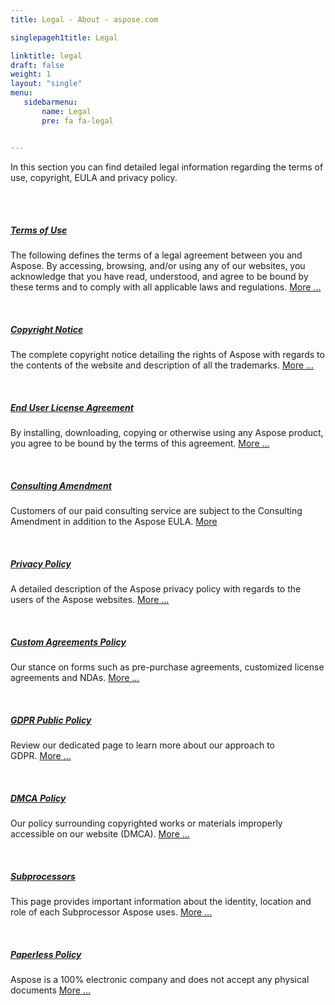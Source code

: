 ```yaml
---
title: Legal - About - aspose.com

singlepageh1title: Legal

linktitle: legal
draft: false
weight: 1
layout: "single"
menu:
   sidebarmenu: 
       name: Legal
       pre: fa fa-legal


---
```



<div class="siteContentPanel100w">
<p>In this section you can find detailed legal information regarding the terms of use, copyright, EULA and privacy policy.</p>
<div class="clearfix"> </div>
<div class="clearfix"> </div>
<h5><a href="/legal/terms-of-use">Terms of Use</a></h5>
<p>The following defines the terms of a legal agreement between you and Aspose. By accessing, browsing, and/or using any of our websites, you acknowledge that you have read, understood, and agree to be bound by these terms and to comply with all applicable laws and regulations. <a href="/legal/terms-of-use" rel="alternate">More ...</a></p>
<div class="clearfix"> </div>
<h5><a href="/legal/copyright-notice">Copyright Notice</a></h5>
<p>The complete copyright notice detailing the rights of Aspose with regards to the contents of the website and description of all the trademarks. <a href="/legal/copyright-notice" rel="alternate">More ...</a></p>
<div class="clearfix"> </div>
<h5><a href="/legal/eula">End User License Agreement</a></h5>
<p>By installing, downloading, copying or otherwise using any Aspose product, you agree to be bound by the terms of this agreement. <a href="/legal/eula" rel="alternate">More ...</a></p>
<div class="clearfix"> </div>
<h5><a href="/legal/consulting-amendment">Consulting Amendment</a></h5>
<p>Customers of our paid consulting service are subject to the Consulting Amendment in addition to the Aspose EULA. <a href="/legal/consulting-amendment" rel="alternate">More</a></p>
<div class="clearfix"> </div>
<h5><a href="/legal/privacy-policy">Privacy Policy</a></h5>
<p>A detailed description of the Aspose privacy policy with regards to the users of the Aspose websites. <a href="/legal/privacy-policy" rel="alternate">More ...</a></p>
<div class="clearfix"> </div>
<h5><a href="/legal/custom-agreements">Custom Agreements Policy</a></h5>
<p>Our stance on forms such as pre-purchase agreements, customized license agreements and NDAs. <a href="/legal/custom-agreements" rel="alternate">More ...</a></p>
<div class="clearfix"> </div>
<h5><a href="/legal/gdpr">GDPR Public Policy</a></h5>
<p>Review our dedicated page to learn more about our approach to GDPR. <a href="/legal/gdpr" rel="alternate">More ...</a></p>
<div class="clearfix"> </div>
<h5><a href="/legal/dmca-policy">DMCA Policy</a></h5>
<p>Our policy surrounding copyrighted works or materials improperly accessible on our website (DMCA). <a href="/legal/dmca-policy" rel="alternate">More ...</a></p>
<div class="clearfix"> </div>
<h5><a href="/legal/subprocessors">Subprocessors</a></h5>
<p>This page provides important information about the identity, location and role of each Subprocessor Aspose uses. <a href="/legal/subprocessors" rel="alternate">More ...</a></p>
<div class="clearfix"> </div>
<h5><a href="/legal/paperless-policy">Paperless Policy</a></h5>
<p>Aspose is a 100% electronic company and does not accept any physical documents <a href="/legal/paperless-policy" rel="alternate">More ...</a></p>
<div class="clearfix"> </div>
</div>
